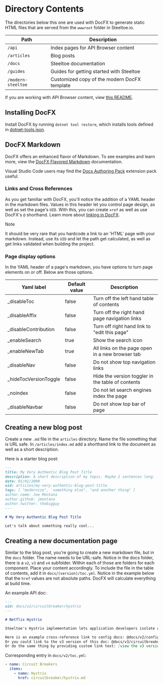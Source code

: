 # Directory Contents

The directories below this one are used with DocFX to generate static HTML files that are served from the `wwwroot` folder in Steeltoe.io.

| Path | Description |
| --- | --- |
| `/api` | Index pages for API Browser content |
| `/articles` | Blog posts |
| `/docs` | Steeltoe documentation |
| `/guides` | Guides for getting started with Steeltoe |
| `/modern-steeltoe` | Customized copy of the modern DocFX template |

If you are working with API Browser content, view [this README](../build/README.md).

## Installing DocFX

Install DocFX by running `dotnet tool restore`, which installs tools defined in [dotnet-tools.json](../.config/dotnet-tools.json).

## DocFX Markdown

DocFX offers an enhanced flavor of Markdown. To see examples and learn more, view the [DocFX Flavored Markdown](https://dotnet.github.io/docfx/docs/markdown.html) documentation.

Visual Studio Code users may find the [Docs Authoring Pack](https://marketplace.visualstudio.com/items?itemName=docsmsft.docs-authoring-pack) extension pack useful.

### Links and Cross References

As you get familiar with DocFX, you'll notice the addition of a YAML header in the markdown files. Values in this header let you control page design, as well as set the page's `UID`. With this, you can create `xref` as well as use DocFX's `@` shorthand. Learn more about [linking in DocFX](https://dotnet.github.io/docfx/docs/links-and-cross-references.html).

> [!NOTE]
> It should be very rare that you hardcode a link to an 'HTML' page with your markdown. Instead, use its `UID` and let the path get calculated, as well as get links validated when building the project.

### Page display options

In the YAML header of a page's markdown, you have options to turn page elements on or off. Below are those options.

|Yaml label  |Default value  |Description   |
|---------|---------|---------|
|_disableToc     |false|Turn off the left hand table of contents         |
|_disableAffix     |false|Turn off the right hand page navigation links         |
|_disableContribution     |false|Turn off right hand link to "edit this page"         |
|_enableSearch     |true|Show the search icon         |
|_enableNewTab     |true|All links on the page open in a new browser tab         |
|_disableNav     |false|Do not show top navigation links         |
|_hideTocVersionToggle|false     |Hide the version toggler in the table of contents         |
|_noindex     |false|Do not let search engines index the page         |
|_disableNavbar|false     |Do not show top bar of page         |

## Creating a new blog post

Create a new `.md` file in the `articles` directory. Name the file something that is URL safe. In `/articles/index.md` add a shorthand link to the document as well as a short description.

Here is a starter blog post:

```markdown
---
title: My Very Authentic Blog Post Title
description: A short description of my topic. Maybe 2 sentences long.
date: 01/01/2000
uid: articles/my-very-authentic-blog-post-title
tags: [ "modernize", 'something else", "and another thing" ]
author.name: Joe Montana
author.github: jmontana
author.twitter: thebigguy
---

# My Very Authentic Blog Post Title

Let's talk about something really cool...
```

## Creating a new documentation page

Similar to the blog post, you're going to create a new markdown file, but in the `docs` folder. The name needs to be URL-safe. Notice in the docs folder, there is a `v2`, `v3` and `v4` subfolder. Within each of those are folders for each component. Place your content accordingly. To include the file in the table of contents, add it in `docs/(version)/toc.yml`. Notice in the example below that the `href` values are not absolute paths. DocFX will calculate everything at build time.

An example API doc:

```markdown
---
uid: docs/v2/circuitbreaker/hystrix
---

# Netflix Hystrix

Steeltoe's Hystrix implementation lets application developers isolate and manage back-end dependencies so that a single failing dependency does not take down the entire application. This is accomplished by wrapping all calls to external dependencies in a `HystrixCommand`, which runs in its own...

Here is an example cross-reference link to config docs: @docs/v2/configuration/cloud-foundry-provider
Or you could link to the v3 version of this doc: @docs/v3/circuitbreaker/hystrix
Or do the same thing by providing custom link text: [view the v3 version](xref:docs/v2/circuitbreaker/hystrix)
```

Corresponding entry in `docs/v2/toc.yml`:

```yaml
- name: Circuit Breakers
  items:
    - name: Hystrix
      href: circuitbreaker/hystrix.md
```
